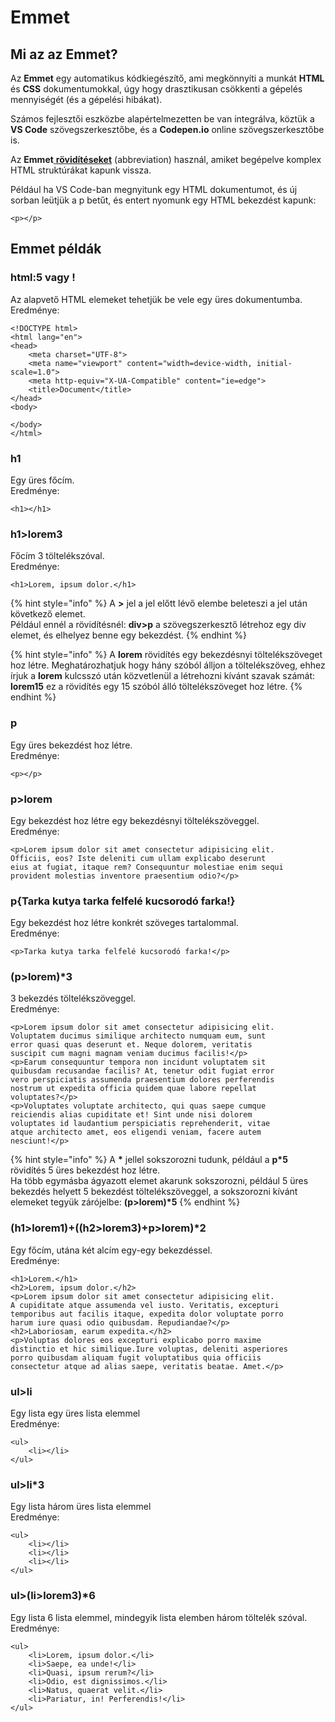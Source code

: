 # Emmet

## Mi az az Emmet?

Az **Emmet** egy automatikus kódkiegészítő, ami megkönnyíti a munkát **HTML** és **CSS** dokumentumokkal, úgy hogy drasztikusan csökkenti a gépelés mennyiségét \(és a gépelési hibákat\). 

Számos fejlesztői eszközbe alapértelmezetten be van integrálva, köztük a **VS Code** szövegszerkesztőbe, és a **Codepen.io** online szövegszerkesztőbe is.

Az **Emmet**[ **rövidítéseket**](https://docs.emmet.io/abbreviations/syntax/) \(abbreviation\) használ, amiket begépelve komplex HTML struktúrákat kapunk vissza.

Például ha VS Code-ban megnyitunk egy HTML dokumentumot, és új sorban leütjük a p betűt, és entert nyomunk egy HTML bekezdést kapunk:

```markup
<p></p>
```

## Emmet példák

### html:5 vagy !

Az alapvető HTML elemeket tehetjük be vele egy üres dokumentumba.  
Eredménye: 

```markup
<!DOCTYPE html>
<html lang="en">
<head>
    <meta charset="UTF-8">
    <meta name="viewport" content="width=device-width, initial-scale=1.0">
    <meta http-equiv="X-UA-Compatible" content="ie=edge">
    <title>Document</title>
</head>
<body>

</body>
</html>
```

### h1

Egy üres főcím.  
Eredménye:

```markup
<h1></h1>
```

### h1&gt;lorem3

Főcím 3 töltelékszóval.  
Eredménye:

```markup
<h1>Lorem, ipsum dolor.</h1>
```

{% hint style="info" %}
A **&gt;** jel a jel előtt lévő elembe beleteszi a jel után következő elemet.  
Például ennél a rövidítésnél: **div&gt;p** a szövegszerkesztő létrehoz egy div elemet, és elhelyez benne egy bekezdést.
{% endhint %}

{% hint style="info" %}
A **lorem** rövidítés egy bekezdésnyi töltelékszöveget hoz létre. Meghatározhatjuk hogy hány szóból álljon a töltelékszöveg, ehhez írjuk a **lorem** kulcsszó után közvetlenül a létrehozni kívánt szavak számát: **lorem15** ez a rövidítés egy 15 szóból álló töltelékszöveget hoz létre.
{% endhint %}

### p

Egy üres bekezdést hoz létre.  
Eredménye:

```markup
<p></p>
```

### p&gt;lorem

Egy bekezdést hoz létre egy bekezdésnyi töltelékszöveggel.  
Eredménye:

```markup
<p>Lorem ipsum dolor sit amet consectetur adipisicing elit. 
Officiis, eos? Iste deleniti cum ullam explicabo deserunt 
eius at fugiat, itaque rem? Consequuntur molestiae enim sequi
provident molestias inventore praesentium odio?</p>
```

### p{Tarka kutya tarka felfelé kucsorodó farka!}

Egy bekezdést hoz létre konkrét szöveges tartalommal.  
Eredménye:

```markup
<p>Tarka kutya tarka felfelé kucsorodó farka!</p>
```

### \(p&gt;lorem\)\*3

3 bekezdés töltelékszöveggel.  
Eredménye:

```markup
<p>Lorem ipsum dolor sit amet consectetur adipisicing elit. 
Voluptatem ducimus similique architecto numquam eum, sunt 
error quasi quas deserunt et. Neque dolorem, veritatis 
suscipit cum magni magnam veniam ducimus facilis!</p>
<p>Earum consequuntur tempora non incidunt voluptatem sit 
quibusdam recusandae facilis? At, tenetur odit fugiat error
vero perspiciatis assumenda praesentium dolores perferendis
nostrum ut expedita officia quidem quae labore repellat
voluptates?</p>
<p>Voluptates voluptate architecto, qui quas saepe cumque 
reiciendis alias cupiditate et! Sint unde nisi dolorem 
voluptates id laudantium perspiciatis reprehenderit, vitae 
atque architecto amet, eos eligendi veniam, facere autem 
nesciunt!</p>
```

{% hint style="info" %}
A **\*** jellel sokszorozni tudunk, például a **p\*5** rövidítés 5 üres bekezdést hoz létre.  
Ha több egymásba ágyazott elemet akarunk sokszorozni, például 5 üres bekezdés helyett 5 bekezdést töltelékszöveggel, a sokszorozni kívánt elemeket tegyük zárójelbe: **\(p&gt;lorem\)\*5**
{% endhint %}

### \(h1&gt;lorem1\)+\(\(h2&gt;lorem3\)+p&gt;lorem\)\*2

Egy főcím, utána két alcím egy-egy bekezdéssel.  
Eredménye:

```markup
<h1>Lorem.</h1>
<h2>Lorem, ipsum dolor.</h2>
<p>Lorem ipsum dolor sit amet consectetur adipisicing elit. 
A cupiditate atque assumenda vel iusto. Veritatis, excepturi 
temporibus aut facilis itaque, expedita dolor voluptate porro 
harum iure quasi odio quibusdam. Repudiandae?</p>
<h2>Laboriosam, earum expedita.</h2>
<p>Voluptas dolores eos excepturi explicabo porro maxime 
distinctio et hic similique.Iure voluptas, deleniti asperiores
porro quibusdam aliquam fugit voluptatibus quia officiis
consectetur atque ad alias saepe, veritatis beatae. Amet.</p>
```

### ul&gt;li

Egy lista egy üres lista elemmel  
Eredménye:

```markup
<ul>
    <li></li>
</ul>
```

### ul&gt;li\*3

Egy lista három üres lista elemmel  
Eredménye:

```markup
<ul>    
    <li></li>
    <li></li>
    <li></li>
</ul>
```

### ul&gt;\(li&gt;lorem3\)\*6

Egy lista 6 lista elemmel, mindegyik lista elemben három töltelék szóval.  
Eredménye:

```markup
<ul>
    <li>Lorem, ipsum dolor.</li>
    <li>Saepe, ea unde!</li>
    <li>Quasi, ipsum rerum?</li>
    <li>Odio, est dignissimos.</li>
    <li>Natus, quaerat velit.</li>
    <li>Pariatur, in! Perferendis!</li>
</ul>
```

  


